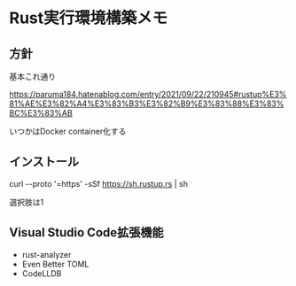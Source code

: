 # Rust実行環境構築メモ

## 方針

基本これ通り

https://paruma184.hatenablog.com/entry/2021/09/22/210945#rustup%E3%81%AE%E3%82%A4%E3%83%B3%E3%82%B9%E3%83%88%E3%83%BC%E3%83%AB

いつかはDocker container化する

## インストール

curl --proto '=https' -sSf https://sh.rustup.rs | sh

選択肢は1

## Visual Studio Code拡張機能

- rust-analyzer
- Even Better TOML
- CodeLLDB

